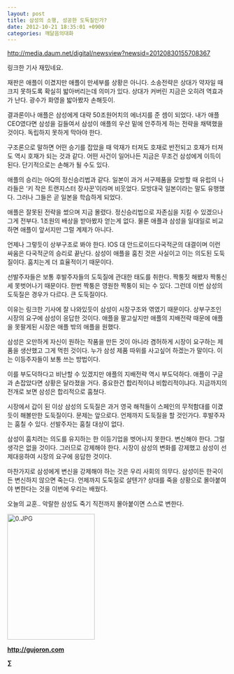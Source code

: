 ```yaml
---
layout: post
title: 삼성의 소행, 성공한 도둑질인가?
date: 2012-10-21 18:35:01 +0900
categories: 깨달음의대화
---
```

<a href="http://media.daum.net/digital/newsview?newsid=20120830155708367" style="color: rgb(51, 51, 51); ">http://media.daum.net/digital/newsview?newsid=20120830155708367</a>



링크한 기사 재밌네요.





 재판은 애플이 이겼지만 애플이 만세부를 상황은 아니다. 소송전략은 상대가 약자일 때 크지 못하도록 확실히 밟아버리는데 의미가 있다. 상대가 커버린 지금은 오히려 역효과가 난다. 광수가 화영을 밟아봤자 손해듯이.

 결과론이나 애플은 삼성에게 대략 50조원어치의 에너지를 준 셈이 되었다. 내가 애플 CEO였다면 삼성을 길들여서 삼성이 애플의 우산 밑에 안주하게 하는 전략을 채택했을 것이다. 독립하지 못하게 막아야 한다.

 구조론으로 말하면 어떤 승기를 잡았을 때 악재가 터져도 호재로 반전되고 호재가 터져도 역시 호재가 되는 것과 같다. 어떤 사건이 일어나든 지금은 무조건 삼성에게 이득이 된다. 단기적으로는 손해가 될 수도 있다.

 애플의 승리는 아Q의 정신승리법과 같다. 일본이 과거 서구제품을 모방할 때 유럽의 나라들은 ‘키 작은 트랜지스터 장사꾼’이라며 비웃었다. 모방대국 일본이라는 말도 유행했다. 그러나 그들은 곧 일본을 학습하게 되었다.

 애플은 잘못된 전략을 썼으며 지금 몰렸다. 정신승리법으로 자존심을 지킬 수 있겠으나 그게 전부다. 1조원의 배상을 받아봤자 얻는게 없다. 물론 애플과 삼성을 일대일로 비교하면 애플이 앞서지만 그럴 계제가 아니다.

 언제나 그렇듯이 상부구조로 봐야 한다. IOS 대 안드로이드다국적군의 대결이며 이런 싸움은 다국적군의 승리로 끝난다. 삼성이 애플을 훔친 것은 사실이고 이는 의도된 도둑질이다. 훔치는게 더 효율적이기 때문이다.

 선발주자들은 보통 후발주자들의 도둑질에 관대한 태도를 취한다. 짝퉁짓 해봤자 짝퉁신세 못벗어나기 때문이다. 한번 짝퉁은 영원한 짝퉁이 되는 수 있다. 그런데 이번 삼성의 도둑질은 경우가 다르다. 큰 도둑질이다.

 이유는 링크한 기사에 잘 나와있듯이 삼성이 시장구조와 엮였기 때문이다. 상부구조인 시장의 요구에 삼성이 응답한 것이다. 애플을 팔고싶지만 애플의 지배전략 때문에 애플을 못팔게된 시장은 애플 밖의 애플을 원했다.

 삼성은 오만하게 자신이 원하는 작품을 만든 것이 아니라 겸허하게 시장이 요구하는 제품을 생산했고 그게 먹힌 것이다. 누가 삼성 제품 따위를 사고싶어 하겠는가 말이다. 이는 이등주자들이 보통 쓰는 방법이다.

 이를 부도덕하다고 비난할 수 있겠지만 애플의 지배전략 역시 부도덕하다. 애플이 구글과 손잡았다면 상황은 달라졌을 거다. 중요한건 합리적이냐 비합리적이냐다. 지금까지의 전개로 보면 삼성은 합리적으로 훔쳤다.

 시장에서 갑이 된 이상 삼성의 도둑질은 과거 영국 해적들이 스페인의 무적함대를 이겼듯이 해볼만한 도둑질이다. 문제는 앞으로다. 언제까지 도둑질을 할 것인가다. 후발주자는 훔칠 수 있다. 선발주자는 훔칠 대상이 없다.

 삼성이 훔치려는 의도를 유지하는 한 이등기업을 벗어나지 못한다. 변신해야 한다. 그럴 생각은 없을 것이다. 그러므로 강제해야 한다. 시장이 삼성의 변화를 강제했고 삼성이 선제대응하여 시장의 요구에 응답한 것이다.

 마찬가지로 삼성에게 변신을 강제해야 하는 것은 우리 사회의 의무다. 삼성이든 한국이든 변신하지 않으면 죽는다. 언제까지 도둑질로 살텐가? 상대를 죽을 상황으로 몰아붙여야 변한다는 것을 이번에 우리는 배웠다.

 오늘의 교훈.. 악랄한 삼성도 죽기 직전까지 몰아붙이면 스스로 변한다.













<a href="?mid=WaytoWin" target="_self" style="color: rgb(51, 51, 51); "><img src="assets/attach/images/199/290/248/123456.JPG" alt="0.JPG" title="0.JPG" width="200" height="287" rel="xe_gallery" style="border: 0px; " /></a>







**<a href="http://gujoron.com/" target="_blank" style="color: rgb(51, 51, 51); ">http://gujoron.com</a>**  


**∑**
